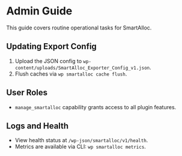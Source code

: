# Admin Guide

This guide covers routine operational tasks for SmartAlloc.

## Updating Export Config
1. Upload the JSON config to `wp-content/uploads/SmartAlloc_Exporter_Config_v1.json`.
2. Flush caches via `wp smartalloc cache flush`.

## User Roles
- `manage_smartalloc` capability grants access to all plugin features.

## Logs and Health
- View health status at `/wp-json/smartalloc/v1/health`.
- Metrics are available via CLI: `wp smartalloc metrics`.

